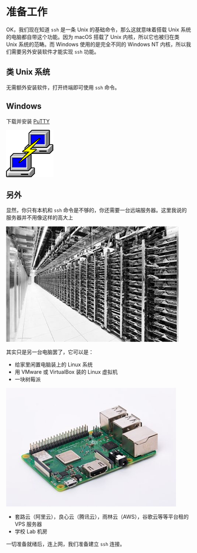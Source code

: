 # 准备工作

OK，我们现在知道 `ssh` 是一条 Unix 的基础命令，那么这就意味着搭载 Unix 系统的电脑都自带这个功能。因为 macOS 搭载了 Unix 内核，所以它也被归在类 Unix 系统的范畴。而 Windows 使用的是完全不同的 Windows NT 内核，所以我们需要另外安装软件才能实现 `ssh` 功能。

## 类 Unix 系统

无需额外安装软件，打开终端即可使用 `ssh` 命令。

## Windows

下载并安装 [PuTTY](https://www.putty.org/)

![PuTTY](images/putty.png)

## 另外

显然，你只有本机和 `ssh` 命令是不够的，你还需要一台远端服务器。这里我说的服务器并不用像这样的高大上

![Server cluster](images/cluster.jpg)

其实只是另一台电脑罢了，它可以是：

- 给家里闲置电脑装上的 Linux 系统
- 用 VMware 或 VirtualBox 装的 Linux 虚拟机
- 一块树莓派

![Raspberry pi 3b+](images/raspi.jpg)

- 套路云（阿里云），良心云（腾讯云），雨林云（AWS），谷歌云等等平台租的 VPS 服务器
- 学校 Lab 机房

一切准备就绪后，连上网，我们准备建立 `ssh` 连接。